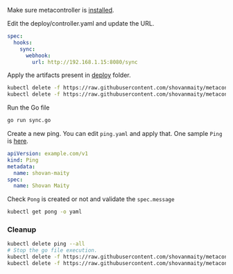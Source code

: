 Make sure metacontroller is [installed](https://github.com/shovanmaity/metacontroller-by-example/tree/master/metacontroller).

Edit the deploy/controller.yaml and update the URL.
```yaml
spec:
  hooks:
    sync:
      webhook:
        url: http://192.168.1.15:8080/sync
```
Apply the artifacts present in [deploy](https://github.com/shovanmaity/metacontroller-by-example/tree/master/basic/deploy) folder.
```bash
kubectl delete -f https://raw.githubusercontent.com/shovanmaity/metacontroller-by-example/master/basic/deploy/controller.yaml
kubectl delete -f https://raw.githubusercontent.com/shovanmaity/metacontroller-by-example/master/basic/deploy/crd.yaml
```
Run the Go file
```bash
go run sync.go
```
Create a new ping. You can edit `ping.yaml` and apply that. One sample `Ping` is [here](https://github.com/shovanmaity/metacontroller-by-example/blob/master/basic/deploy/ping.yaml).
```yaml
apiVersion: example.com/v1
kind: Ping
metadata:
  name: shovan-maity
spec:
  name: Shovan Maity
```
Check `Pong` is created or not and validate the `spec.message`
```bash
kubectl get pong -o yaml
``` 
### Cleanup
```bash
kubectl delete ping --all
# Stop the go file execution.
kubectl delete -f https://raw.githubusercontent.com/shovanmaity/metacontroller-by-example/master/basic/deploy/controller.yaml
kubectl delete -f https://raw.githubusercontent.com/shovanmaity/metacontroller-by-example/master/basic/deploy/crd.yaml
```
